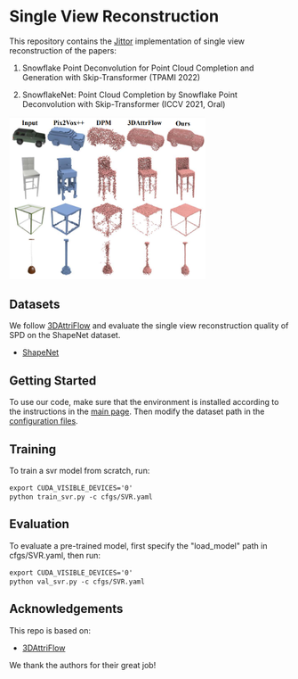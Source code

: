 # Single View Reconstruction

This repository contains the [Jittor](https://cg.cs.tsinghua.edu.cn/jittor/) implementation of single view reconstruction of the papers:

1. Snowflake Point Deconvolution for Point Cloud Completion and Generation with Skip-Transformer (TPAMI 2022)

2. SnowflakeNet: Point Cloud Completion by Snowflake Point Deconvolution with Skip-Transformer (ICCV 2021, Oral)

[<img src="../pics/svr.png" width="70%" alt="Intro pic" />](../pics/svr.png)

## Datasets

We follow [3DAttriFlow](https://github.com/junshengzhou/3DAttriFlow) and evaluate the single view reconstruction quality of SPD on the ShapeNet dataset.

- [ShapeNet](https://drive.google.com/drive/folders/1If_-t0Aw9Zps-gj5ttgaMSTqRwYms9Ag?usp=sharing)


## Getting Started

To use our code, make sure that the environment is installed according to the instructions in the [main page](https://github.com/AllenXiangX/SPD_jittor). Then modify the dataset path in the [configuration files](https://github.com/AllenXiangX/SPD_jittor//tree/main/svr/cfgs).


## Training

To train a svr model from scratch, run:

```
export CUDA_VISIBLE_DEVICES='0'
python train_svr.py -c cfgs/SVR.yaml
```


## Evaluation

To evaluate a pre-trained model, first specify the "load_model" path in cfgs/SVR.yaml, then run:

```
export CUDA_VISIBLE_DEVICES='0'
python val_svr.py -c cfgs/SVR.yaml
```

## Acknowledgements

This repo is based on: 
- [3DAttriFlow](https://github.com/junshengzhou/3DAttriFlow)

We thank the authors for their great job!